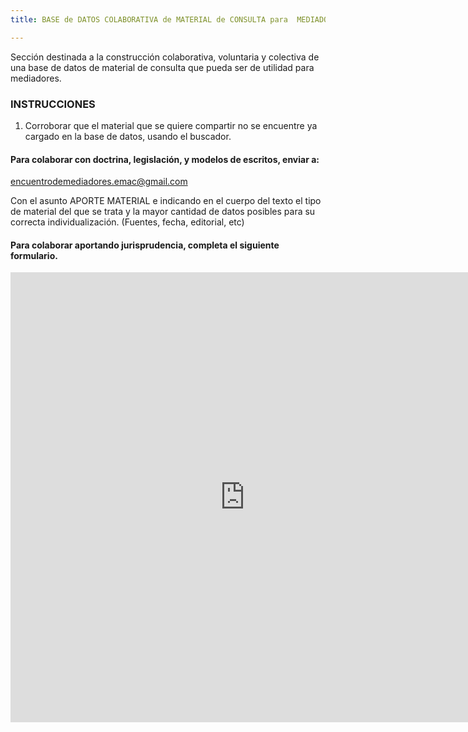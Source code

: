 ```yaml
---
title: BASE de DATOS COLABORATIVA de MATERIAL de CONSULTA para  MEDIADORES PREJUDICIALES

---
```

Sección destinada  a la construcción colaborativa, voluntaria y colectiva de una base de datos de material de consulta que pueda ser de utilidad para mediadores.  

### INSTRUCCIONES

1) Corroborar que el material que se quiere compartir no se encuentre ya cargado en la base de datos, usando el buscador.

#### Para colaborar con doctrina, legislación,  y modelos de escritos, enviar a:

encuentrodemediadores.emac@gmail.com

Con el asunto APORTE MATERIAL e indicando en el cuerpo del texto el tipo de material del que se trata  y la mayor cantidad de datos posibles para su correcta individualización. (Fuentes, fecha, editorial, etc)

#### Para colaborar aportando jurisprudencia, completa el siguiente formulario.

<iframe src="https://docs.google.com/forms/d/e/1FAIpQLSfJ9lET6ATmgxCTyQ1CuLwzSZ5F_JvnE6FsKnLLYI7Z3qGx8A/viewform?embedded=true" width="750" height="720" frameborder="0" marginheight="0" marginwidth="0">Cargando…</iframe>
